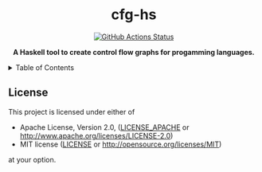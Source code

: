 <h1 align="center">cfg-hs</h1>

<p align="center">
   <a href="https://github.com/sondr3/cfg-hs/actions"><img alt="GitHub Actions Status" src="https://github.com/sondr3/cfg-hs/workflows/pipeline/badge.svg" /></a>
   <br />
</p>

<p align="center">
   <strong>A Haskell tool to create control flow graphs for progamming languages.</strong>
</p>

<details>
<summary>Table of Contents</summary>
<br />

**Table of Contents**

- [License](#license)

</details>

## License

This project is licensed under either of

- Apache License, Version 2.0, ([LICENSE_APACHE](LICENSE_APACHE) or
  http://www.apache.org/licenses/LICENSE-2.0)
- MIT license ([LICENSE](LICENSE) or http://opensource.org/licenses/MIT)

at your option.